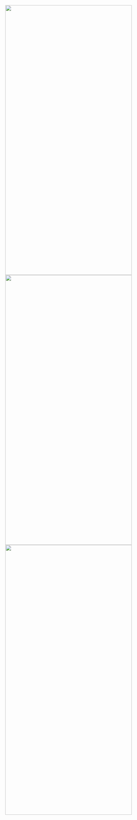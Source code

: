 <p>
  <img src = "https://github.com/Hitesh910/student_app/assets/154861495/8d0293fb-6458-4fee-b399-ec2be5ce9ede"height="850"width="400"/>
  <img src = "https://github.com/Hitesh910/student_app/assets/154861495/d3676f5b-31f3-4ad2-a01b-5be35f708825"height="850"width="400"/>
  <img src = "https://github.com/Hitesh910/student_app/assets/154861495/1e654fe7-d282-42a2-971c-b07e44e0cd33"height="850"width="400"/>
</p>


